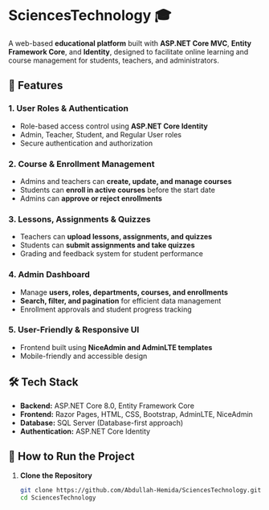﻿# SciencesTechnology 🎓  
A web-based **educational platform** built with **ASP.NET Core MVC**, **Entity Framework Core**, and **Identity**, designed to facilitate online learning and course management for students, teachers, and administrators.  

## 🚀 Features  
### **1. User Roles & Authentication**  
- Role-based access control using **ASP.NET Core Identity**  
- Admin, Teacher, Student, and Regular User roles  
- Secure authentication and authorization  

### **2. Course & Enrollment Management**  
- Admins and teachers can **create, update, and manage courses**  
- Students can **enroll in active courses** before the start date  
- Admins can **approve or reject enrollments**  

### **3. Lessons, Assignments & Quizzes**  
- Teachers can **upload lessons, assignments, and quizzes**  
- Students can **submit assignments and take quizzes**  
- Grading and feedback system for student performance  

### **4. Admin Dashboard**  
- Manage **users, roles, departments, courses, and enrollments**  
- **Search, filter, and pagination** for efficient data management  
- Enrollment approvals and student progress tracking  

### **5. User-Friendly & Responsive UI**  
- Frontend built using **NiceAdmin and AdminLTE templates**  
- Mobile-friendly and accessible design  

## 🛠️ **Tech Stack**  
- **Backend:** ASP.NET Core 8.0, Entity Framework Core  
- **Frontend:** Razor Pages, HTML, CSS, Bootstrap, AdminLTE, NiceAdmin  
- **Database:** SQL Server (Database-first approach)  
- **Authentication:** ASP.NET Core Identity  

## 🎯 How to Run the Project  
1. **Clone the Repository**  
   ```bash
   git clone https://github.com/Abdullah-Hemida/SciencesTechnology.git
   cd SciencesTechnology
